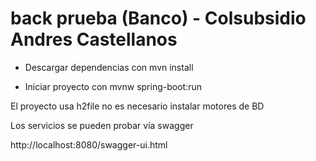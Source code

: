 # back prueba (Banco) - Colsubsidio Andres Castellanos


* Descargar dependencias con mvn install

* Iniciar proyecto con mvnw spring-boot:run

El proyecto usa h2file no es necesario instalar motores
de BD

Los servicios se pueden probar vía swagger 



http://localhost:8080/swagger-ui.html
